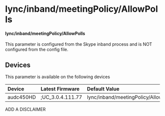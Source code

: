 ﻿---
description: lync/inband/meetingPolicy/AllowPolls
search:
    keywords: ['lync','inband','meetingPolicy','AllowPolls']
---

# lync/inband/meetingPolicy/AllowPolls

#### lync/inband/meetingPolicy/AllowPolls

This parameter is configured from the Skype inband process and is NOT configured from the config file.



## Devices
This parameter is available on the following devices

| Device | Latest Firmware | Default Value |
|:---|:---|:---|
| audc450HD | ;UC_3.0.4.111.77 | lync/inband/meetingPolicy/AllowPolls=0 

ADD A DISCLAIMER
